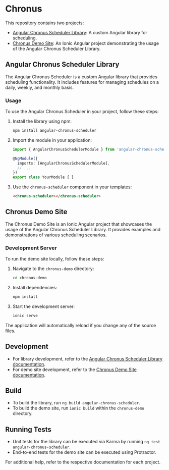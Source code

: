 # Chronus

This repository contains two projects:

- [Angular Chronus Scheduler Library](projects/angular-chronus-scheduler): A custom Angular library for scheduling.
- [Chronus Demo Site](chronus-demo): An Ionic Angular project demonstrating the usage of the Angular Chronus Scheduler Library.

## Angular Chronus Scheduler Library

The Angular Chronus Scheduler is a custom Angular library that provides scheduling functionality. It includes features for managing schedules on a daily, weekly, and monthly basis.

### Usage

To use the Angular Chronus Scheduler in your project, follow these steps:

1. Install the library using npm:

   ```bash
   npm install angular-chronus-scheduler
   ```

2. Import the module in your application:

   ```typescript
   import { AngularChronusSchedulerModule } from 'angular-chronus-scheduler';

   @NgModule({
     imports: [AngularChronusSchedulerModule],
     // ...
   })
   export class YourModule { }
   ```

3. Use the `chronus-scheduler` component in your templates:

   ```html
   <chronus-scheduler></chronus-scheduler>
   ```

## Chronus Demo Site

The Chronus Demo Site is an Ionic Angular project that showcases the usage of the Angular Chronus Scheduler Library. It provides examples and demonstrations of various scheduling scenarios.

### Development Server

To run the demo site locally, follow these steps:

1. Navigate to the `chronus-demo` directory:

   ```bash
   cd chronus-demo
   ```

2. Install dependencies:

   ```bash
   npm install
   ```

3. Start the development server:

   ```bash
   ionic serve
   ```

The application will automatically reload if you change any of the source files.

## Development

- For library development, refer to the [Angular Chronus Scheduler Library documentation](projects/angular-chronus-scheduler/README.md).
- For demo site development, refer to the [Chronus Demo Site documentation](chronus-demo/README.md).

## Build

- To build the library, run `ng build angular-chronus-scheduler`.
- To build the demo site, run `ionic build` within the `chronus-demo` directory.

## Running Tests

- Unit tests for the library can be executed via Karma by running `ng test angular-chronus-scheduler`.
- End-to-end tests for the demo site can be executed using Protractor.

For additional help, refer to the respective documentation for each project.
